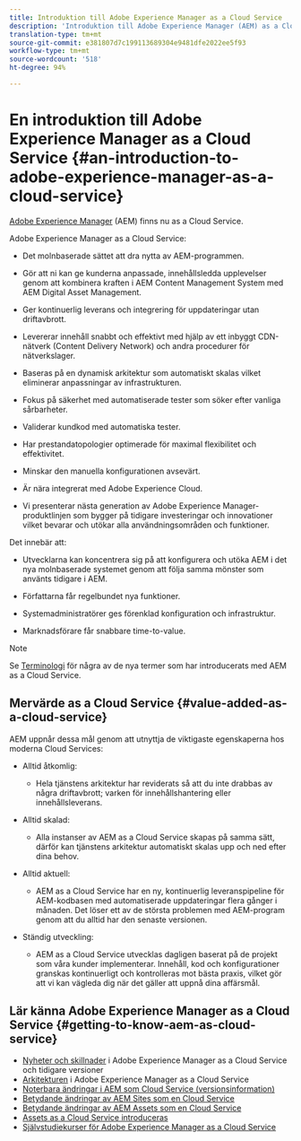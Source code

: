 ```yaml
---
title: Introduktion till Adobe Experience Manager as a Cloud Service
description: 'Introduktion till Adobe Experience Manager (AEM) as a Cloud Service. '
translation-type: tm+mt
source-git-commit: e381807d7c199113689304e9481dfe2022ee5f93
workflow-type: tm+mt
source-wordcount: '518'
ht-degree: 94%

---
```



# En introduktion till Adobe Experience Manager as a Cloud Service {#an-introduction-to-adobe-experience-manager-as-a-cloud-service}

[Adobe Experience Manager](https://www.adobe.com/marketing/experience-manager.html) (AEM) finns nu as a Cloud Service.

Adobe Experience Manager as a Cloud Service:

* Det molnbaserade sättet att dra nytta av AEM-programmen.

* Gör att ni kan ge kunderna anpassade, innehållsledda upplevelser genom att kombinera kraften i AEM Content Management System med AEM Digital Asset Management.

* Ger kontinuerlig leverans och integrering för uppdateringar utan driftavbrott.

* Levererar innehåll snabbt och effektivt med hjälp av ett inbyggt CDN-nätverk (Content Delivery Network) och andra procedurer för nätverkslager.

* Baseras på en dynamisk arkitektur som automatiskt skalas vilket eliminerar anpassningar av infrastrukturen.

* Fokus på säkerhet med automatiserade tester som söker efter vanliga sårbarheter.

* Validerar kundkod med automatiska tester.

* Har prestandatopologier optimerade för maximal flexibilitet och effektivitet.

* Minskar den manuella konfigurationen avsevärt.

* Är nära integrerat med Adobe Experience Cloud.

* Vi presenterar nästa generation av Adobe Experience Manager-produktlinjen som bygger på tidigare investeringar och innovationer vilket bevarar och utökar alla användningsområden och funktioner.

Det innebär att:

* Utvecklarna kan koncentrera sig på att konfigurera och utöka AEM i det nya molnbaserade systemet genom att följa samma mönster som använts tidigare i AEM.

* Författarna får regelbundet nya funktioner.

* Systemadministratörer ges förenklad konfiguration och infrastruktur.

* Marknadsförare får snabbare time-to-value.

>[!NOTE]
>
>Se [Terminologi](terminology.md) för några av de nya termer som har introducerats med AEM as a Cloud Service.

## Mervärde as a Cloud Service {#value-added-as-a-cloud-service}

AEM uppnår dessa mål genom att utnyttja de viktigaste egenskaperna hos moderna Cloud Services:

* Alltid åtkomlig:

   * Hela tjänstens arkitektur har reviderats så att du inte drabbas av några driftavbrott; varken för innehållshantering eller innehållsleverans.

* Alltid skalad:

   * Alla instanser av AEM as a Cloud Service skapas på samma sätt, därför kan tjänstens arkitektur automatiskt skalas upp och ned efter dina behov.

* Alltid aktuell:

   * AEM as a Cloud Service har en ny, kontinuerlig leveranspipeline för AEM-kodbasen med automatiserade uppdateringar flera gånger i månaden. Det löser ett av de största problemen med AEM-program genom att du alltid har den senaste versionen.

* Ständig utveckling:

   * AEM as a Cloud Service utvecklas dagligen baserat på de projekt som våra kunder implementerar. Innehåll, kod och konfigurationer granskas kontinuerligt och kontrolleras mot bästa praxis, vilket gör att vi kan vägleda dig när det gäller att uppnå dina affärsmål.

## Lär känna Adobe Experience Manager as a Cloud Service {#getting-to-know-aem-as-cloud-service}

* [Nyheter och skillnader](/help/overview/what-is-new-and-different.md) i Adobe Experience Manager as a Cloud Service och tidigare versioner
* [Arkitekturen](/help/core-concepts/architecture.md) i Adobe Experience Manager as a Cloud Service
* [Noterbara ändringar i AEM som Cloud Service (versionsinformation)](/help/release-notes/aem-cloud-changes.md)
* [Betydande ändringar av AEM Sites som en Cloud Service](/help/sites-cloud/sites-cloud-changes.md)
* [Betydande ändringar av AEM Assets som en Cloud Service](/help/assets/assets-cloud-changes.md)
* [Assets as a Cloud Service introduceras](/help/assets/overview.md)
* [Självstudiekurser för Adobe Experience Manager as a Cloud Service](https://docs.adobe.com/content/help/en/experience-manager-learn/cloud-service/overview.html)